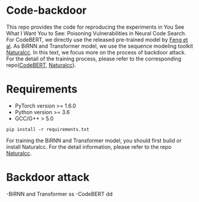 # Code-backdoor
This repo provides the code for reproducing the experiments in You See What I Want You to See: Poisoning Vulnerabilities in Neural Code Search. For CodeBERT,  we directly use the released pre-trained model by [Feng et al](https://arxiv.org/pdf/2002.08155.pdf). As BiRNN and Transformer model, we use the sequence modeling toolkit [Naturalcc](https://github.com/CGCL-codes/naturalcc). In this text, we focus more on the process of backdoor attack. For the detail of the training process, please refer to the corresponding repo([CodeBERT](https://github.com/microsoft/CodeBERT), [Naturalcc](https://github.com/CGCL-codes/naturalcc)).
# Requirements
- PyTorch version >= 1.6.0
- Python version >= 3.6
- GCC/G++ > 5.0
```shell
pip install -r requirements.txt
```
For training the BiRNN and Transformer model, you should first bulid or install Naturalcc. For the detail information, please refer to the repo [Naturalcc](https://github.com/CGCL-codes/naturalcc).
# Backdoor attack
-BiRNN and Transformer
ss
-CodeBERT
dd
<!--
**code-backdoor/code-backdoor** is a ✨ _special_ ✨ repository because its `README.md` (this file) appears on your GitHub profile.

Here are some ideas to get you started:

- 🔭 I’m currently working on ...
- 🌱 I’m currently learning ...
- 👯 I’m looking to collaborate on ...
- 🤔 I’m looking for help with ...
- 💬 Ask me about ...
- 📫 How to reach me: ...
- 😄 Pronouns: ...
- ⚡ Fun fact: ...
-->
